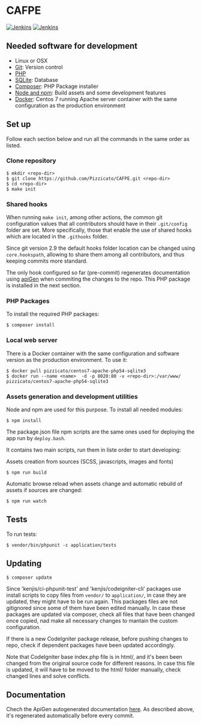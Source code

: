 # CAFPE
[![Jenkins](https://img.shields.io/jenkins/s/http/ftae31.ugr.es:8090/job/Pizzicato/job/CAFPE/job/master.svg)]()
[![Jenkins](https://img.shields.io/jenkins/t/http/ftae31.ugr.es:8090/job/Pizzicato/job/CAFPE/job/master.svg)]()

## Needed software for development

  - Linux or OSX
  - [Git](https://git-scm.com/): Version control
  - [PHP](http://php.net/)
  - [SQLite](https://sqlite.org): Database
  - [Composer](https://getcomposer.org/): PHP Package installer
  - [Node and npm](https://nodejs.org/): Build assets and some development features
  - [Docker](https://www.docker.com/): Centos 7 running Apache server container with the same configuration as the production environment

## Set up
Follow each section below and run all the commands in the same order as listed.

### Clone repository
```
$ mkdir <repo-dir>
$ git clone https://github.com/Pizzicato/CAFPE.git <repo-dir>
$ cd <repo-dir>
$ make init
```

### Shared hooks
When running ```make init```, among other actions, the common git configuration values that all contributors should have in their ```.git/config``` folder are set. More specifically, those that enable the use of shared hooks which are located in the ```.githooks``` folder.

Since git version 2.9 the default hooks folder location can be changed using ```core.hookspath```, allowing to share them among all contributors, and thus keeping commits more standard.

The only hook configured so far (pre-commit) regenerates documentation using [apiGen](https://github.com/apigen/apigen) when commiting the changes to the repo. This PHP package is installed in the next section.

### PHP Packages
To install the required PHP packages:

```
$ composer install
```

### Local web server
There is a Docker container with the same configuration and software version as the production environment. To use it:

```
$ docker pull pizzicato/centos7-apache-php54-sqlite3
$ docker run --name <name>  -d -p 8020:80 -v <repo-dir>:/var/www/ pizzicato/centos7-apache-php54-sqlite3
```

### Assets generation and development utilities
Node and npm are used for this purpose. To install all needed modules:
```
$ npm install
```

The package.json file npm scripts are the same ones used for deploying the app run by ```deploy.bash```.

It contains two main scripts, run them in liste order to start developing:

Assets creation from sources (SCSS, javascripts, images and fonts)
```
$ npm run build
```
Automatic browse reload when assets change and automatic rebuild of assets if sources are changed:
```
$ npm run watch
```

## Tests

To run tests:

```
$ vendor/bin/phpunit -c application/tests
```

## Updating

```
$ composer update
```

Since 'kenjis/ci-phpunit-test' and 'kenjis/codeigniter-cli' packages use install scripts to copy files from ```vendor/``` to ```application/```, in case they are updated, they might have to be run again. This packages files are not gitignored since some of them have been edited manually. In case these packages are updated via composer, check all files that have been changed once copied, nad make all necessary changes to mantain the custom configuration.

If there is a new CodeIgniter package release, before pushing changes to repo, check if dependent packages have been updated accordingly.

Note that CodeIgniter base index.php file is in html/, and it's been been changed from the original source code for different reasons. In case this file is updated, it will have to be moved to the html/ folder manually, check changed lines and solve conflicts.

## Documentation
Chech the ApiGen autogenerated documentation [here](https://pizzicato.github.io/CAFPE/). As described above, it's regenerated automatically before every commit.
